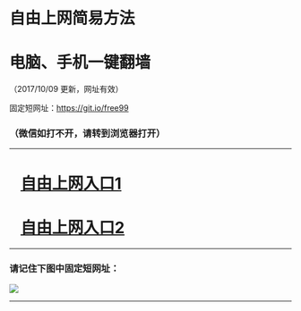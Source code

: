 ﻿# 自由上网简易方法

# 电脑、手机一键翻墙

（2017/10/09 更新，网址有效）

固定短网址：https://git.io/free99

### （微信如打不开，请转到浏览器打开）


***





# &nbsp;&nbsp; <a href="http://ft406025327.fwq-tz-1001.info/fwqtz01.html?t=100900116350 " target="_blank">自由上网入口1</a>
# &nbsp;&nbsp; <a href="http://ft1092529432.fwq-tz-1002.info/fwqtz02.html?t=1009001234 " target="_blank">自由上网入口2</a>
***

### 请记住下图中固定短网址：

<img src="https://s3-us-west-2.amazonaws.com/fwq-1001/yjfq-20170905okok.png" /> 


***

